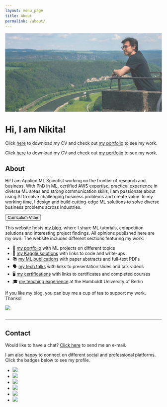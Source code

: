 ```yaml
---
layout: menu_page
title: About
permalink: /about/
---
```


<meta charset="UTF-8">

<div class="container">
  <div style="width:100%;height:0; padding-top:50%;position:relative;">
    <img src="../images/menu/photo_about.jpg" style="width:100%; opacity:0.8; position:absolute; top:0; left:0">
  </div>  
  <div class="content">
    <h1>Hi, I am Nikita!</h1>
    <p><span class="cover-desc" style="color:var(--page-desc-color)">Click <a href="https://kozodoi.me/cv.pdf">here</a> to download my CV and check out <a href="https://kozodoi.me/portfolio/">my portfolio</a> to see my work.</span></p>
  </div>
</div>

<p><span class="page-desc">Click <a href="https://kozodoi.me/cv.pdf">here</a> to download my CV and check out <a href="https://kozodoi.me/portfolio/">my portfolio</a> to see my work.</span></p>


<!----------------------------------------------------------------------------->
## About

Hi! I am Applied ML Scientist working on the frontier of research and business. With PhD in ML, certified AWS expertise, practical experience in diverse ML areas and strong communication skills, I am passionate about using AI to solve challenging business problems and create value. In my working time, I design and build cutting-edge ML solutions to solve diverse business problems across industries.

<button class="btn" onclick="window.open('https://kozodoi.me/cv.pdf')"><i class="fas fa-download"></i>  Curriculum Vitae</button>

This website hosts [my blog](https://kozodoi.me/blog/), where I share ML tutorials, competition solutions and interesting project findings. All opinions published here are my own. The website includes different sections featuring my work:

- &#128193; [my portfolio](https://kozodoi.me/portfolio/) with ML projects on different topics
- &#129351; [my Kaggle solutions](https://kozodoi.me/kaggle/) with links to code and write-ups
- &#128218; [my ML publications](https://kozodoi.me/research/) with paper abstracts and full-text PDFs
- &#128483; [my tech talks](https://kozodoi.me/talks/) with links to presentation slides and talk videos
- &#128421; [my certifications](https://kozodoi.me/certifications/) with links to certificates and completed courses
- &#127891; [my teaching experience](https://kozodoi.me/teaching/) at the Humboldt University of Berlin

If you like my blog, you can buy me a cup of tea to support my work. Thanks!
<div class="tea">
  <a href="https://www.buymeacoffee.com/kozodoi"><img src="https://img.buymeacoffee.com/button-api/?text=Buy me tea &emoji=&slug=kozodoi&button_colour=FFDD00&font_colour=000000&font_family=Lato&outline_colour=000000&coffee_colour=ffffff" align="left"></a>
</div>
<br>

<hr style="height:1px; visibility:hidden;" />
<hr style="height:1px;border-width:0;color:rgb(50,50,50);background-color:rgb(50,50,50)">


<!----------------------------------------------------------------------------->
## Contact

Would like to have a chat? <a href="mailto:n.kozodoi@icloud.com">Click here</a> to send me an e-mail.

I am also happy to connect on different social and professional platforms. Click the badges below to see my profile.

<div class="social-links" align = "left">
  <ul class = "badge-list">
    <li><a href="https://www.linkedin.com/in/kozodoi/"><img src="https://img.shields.io/badge/-LinkedIn-306EA8?style=flat&logo=Linkedin&logoColor=white&link=https://www.linkedin.com/in/kozodoi/"/></a></li>
    <li><a href="https://www.twitter.com/n_kozodoi"><img src="https://img.shields.io/badge/-Twitter-4B9AE5?style=flat&logo=Twitter&logoColor=white&link=https://www.twitter.com/n_kozodoi"/></a></li>
    <li><a href="https://www.kaggle.com/kozodoi"><img src="https://img.shields.io/badge/-Kaggle-5DB0DB?style=flat&logo=Kaggle&logoColor=white&link=https://www.kaggle.com/kozodoi"/></a></li>
    <li><a href="https://www.github.com/kozodoi"><img src="https://img.shields.io/badge/-GitHub-2F2F2F?style=flat&logo=github&logoColor=white&link=https://www.github.com/kozodoi"/></a></li>
    <li><a href="https://scholar.google.com/citations?user=58tMuD0AAAAJ&amp;hl=en"><img src="https://img.shields.io/badge/-Google_Scholar-676767?style=flat&logo=google-scholar&logoColor=white&link=https://scholar.google.com/citations?user=58tMuD0AAAAJ&amp;hl=en"/></a>  </li>
    <li><a href="https://www.researchgate.net/profile/Nikita_Kozodoi"><img src="https://img.shields.io/badge/-ResearchGate-59C3B5?style=flat&logo=researchgate&logoColor=white&link=https://www.researchgate.net/profile/Nikita_Kozodoi"/></a></li>
  </ul>
</div>
